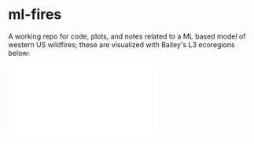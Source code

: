 # ml-fires
A working repo for code, plots, and notes related to a ML based model of western US wildfires; these are visualized with Bailey's L3 ecoregions below:

![plot](./plots/all_regions.pdf)
